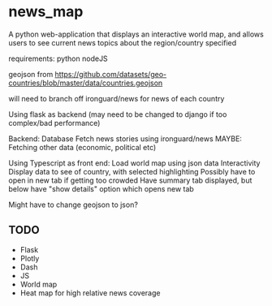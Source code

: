 # news_map
A python web-application that displays an interactive world map, and allows users to see current news topics about the region/country specified

requirements:
    python
    nodeJS

geojson from https://github.com/datasets/geo-countries/blob/master/data/countries.geojson

will need to branch off ironguard/news for news of each country

Using flask as backend (may need to be changed to django if too complex/bad performance)

Backend:
    Database
    Fetch news stories using ironguard/news
    MAYBE: Fetching other data (economic, political etc)

Using Typescript as front end:
    Load world map using json data
    Interactivity
    Display data to see of country, with selected highlighting
    Possibly have to open in new tab if getting too crowded
    Have summary tab displayed, but below have "show details" option which opens new tab

Might have to change geojson to json?

## TODO
- Flask
- Plotly
- Dash
- JS
- World map
- Heat map for high relative news coverage

